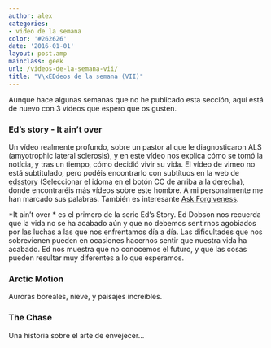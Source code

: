 ```yaml
---
author: alex
categories:
- video de la semana
color: '#262626'
date: '2016-01-01'
layout: post.amp
mainclass: geek
url: /videos-de-la-semana-vii/
title: "V\xEDdeos de la semana (VII)"
---
```


<div class="separator" >
<a href="https://1.bp.blogspot.com/-6oHsJJbLCtc/T0DNH9OnxrI/AAAAAAAACGQ/uIuix5iiJhM/s1600/1329646861_video-file.png"  ><amp-img on="tap:lightbox1" role="button" tabindex="0" layout="responsive"  height="128" width="128" src="https://1.bp.blogspot.com/-6oHsJJbLCtc/T0DNH9OnxrI/AAAAAAAACGQ/uIuix5iiJhM/s400/1329646861_video-file.png" /></a>
</div>

Aunque hace algunas semanas que no he publicado esta sección, aquí está de nuevo con 3 vídeos que espero que os gusten.

### Ed&#8217;s story - It ain&#8217;t over

Un vídeo realmente profundo, sobre un pastor al que le diagnosticaron ALS (amyotrophic lateral sclerosis), y en este vídeo nos explica cómo se tomó la notícia, y tras un tiempo, cómo decidió vivir su vida. El vídeo de vimeo no está subtitulado, pero podéis encontrarlo con subtítuos en la web de <a target="_blank" href="http://edsstory.com/films/it-aint-over.php">edsstory</a> (Seleccionar el idoma en el botón CC de arriba a la derecha), donde encontraréis más vídeos sobre este hombre. A mi personalmente me han marcado sus palabras. También es interesante <a target="_blank" href="http://vimeo.com/30567615">Ask Forgiveness</a>.

*It ain&#8217;t over * es el primero de la serie Ed&#8217;s Story. Ed Dobson nos recuerda que la vida no se ha acabado aún y que no debemos sentirnos agobiados por las luchas a las que nos enfrentamos día a día. Las dificultades que nos sobrevienen pueden en ocasiones hacernos sentir que nuestra vida ha acabado. Ed nos muestra que no conocemos el futuro, y que las cosas pueden resultar muy diferentes a lo que esperamos.



<!--more--><!--ad-->

### Arctic Motion

Auroras boreales, nieve, y paisajes increíbles.



### The Chase

Una historia sobre el arte de envejecer&#8230;
